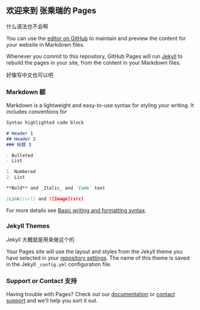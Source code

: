 ## 欢迎来到 张乘瑞的 Pages


什么语法也不会啊

You can use the [editor on GitHub](https://github.com/F-cook/frank.github.io/edit/gh-pages/index.md) to maintain and preview the content for your website in Markdown files.

Whenever you commit to this repository, GitHub Pages will run [Jekyll](https://jekyllrb.com/) to rebuild the pages in your site, from the content in your Markdown files.

好像写中文也可以吧

### Markdown 额

Markdown is a lightweight and easy-to-use syntax for styling your writing. It includes conventions for

```markdown
Syntax highlighted code block

# Header 1
## Header 2
### 标题 3

- Bulleted
- List

1. Numbered
2. List

**Bold** and _Italic_ and `Code` text

[Link](url) and ![Image](src)
```

For more details see [Basic writing and formatting syntax](https://docs.github.com/en/github/writing-on-github/getting-started-with-writing-and-formatting-on-github/basic-writing-and-formatting-syntax).

### Jekyll Themes

Jekyll 大概就是用来做这个的

Your Pages site will use the layout and styles from the Jekyll theme you have selected in your [repository settings](https://github.com/F-cook/frank.github.io/settings/pages). The name of this theme is saved in the Jekyll `_config.yml` configuration file.

### Support or Contact 支持

Having trouble with Pages? Check out our [documentation](https://docs.github.com/categories/github-pages-basics/) or [contact support](https://support.github.com/contact) and we’ll help you sort it out.
